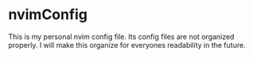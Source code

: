 # nvimConfig
This is my personal nvim config file. Its config files are not organized properly. I will make this organize for everyones readability in the future.
